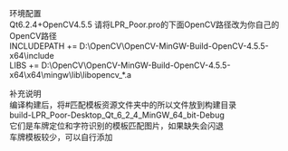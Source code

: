 环境配置    
Qt6.2.4+OpenCV4.5.5 
请将LPR_Poor.pro的下面OpenCV路径改为你自己的OpenCV路径  
INCLUDEPATH += D:\OpenCV\OpenCV-MinGW-Build-OpenCV-4.5.5-x64\include    
LIBS += D:\OpenCV\OpenCV-MinGW-Build-OpenCV-4.5.5-x64\x64\mingw\lib\libopencv_*.a   

补充说明    
编译构建后，将#匹配模板资源文件夹中的所以文件放到构建目录   
build-LPR_Poor-Desktop_Qt_6_2_4_MinGW_64_bit-Debug  
它们是车牌定位和字符识别的模板匹配图片，如果缺失会闪退  
车牌模板较少，可以自行添加  
